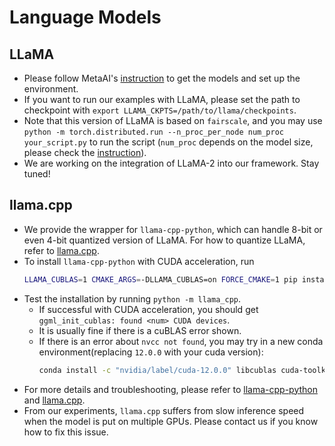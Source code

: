 # Language Models
## LLaMA
- Please follow MetaAI's [instruction](https://github.com/facebookresearch/llama/tree/llama_v1) to get the models and set up the environment.
- If you want to run our examples with LLaMA, please set the path to checkpoint with `export LLAMA_CKPTS=/path/to/llama/checkpoints`.
- Note that this version of LLaMA is based on `fairscale`, and you may use `python -m torch.distributed.run --n_proc_per_node num_proc your_script.py` to run the script (`num_proc` depends on the model size, please check the [instruction](https://github.com/facebookresearch/llama/tree/llama_v1)).
- We are working on the integration of LLaMA-2 into our framework. Stay tuned!

## llama.cpp
- We provide the wrapper for `llama-cpp-python`, which can handle 8-bit or even 4-bit quantized version of LLaMA.
For how to quantize LLaMA, refer to [llama.cpp](https://github.com/ggerganov/llama.cpp).
- To install `llama-cpp-python` with CUDA acceleration, run
    ```bash
    LLAMA_CUBLAS=1 CMAKE_ARGS=-DLLAMA_CUBLAS=on FORCE_CMAKE=1 pip install llama-cpp-python --no-cache-dir --force-reinstall --verbose
    ```
- Test the installation by running `python -m llama_cpp`.
  - If successful with CUDA acceleration, you should get `ggml_init_cublas: found <num> CUDA devices`.
  - It is usually fine if there is a cuBLAS error shown.
  - If there is an error about `nvcc not found`, you may try in a new conda environment(replacing `12.0.0` with your cuda version):
    ```bash
    conda install -c "nvidia/label/cuda-12.0.0" libcublas cuda-toolkit
    ```
- For more details and troubleshooting, please refer to [llama-cpp-python](https://github.com/abetlen/llama-cpp-python) and [llama.cpp](https://github.com/ggerganov/llama.cpp).
- From our experiments, `llama.cpp` suffers from slow inference speed when the model is put on multiple GPUs. Please contact us if you know how to fix this issue.
